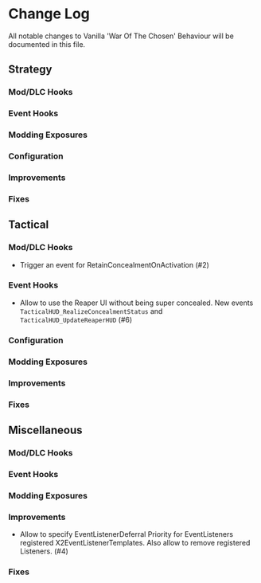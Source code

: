 # Change Log
All notable changes to Vanilla 'War Of The Chosen' Behaviour will be documented in this file.



## Strategy

### Mod/DLC Hooks

### Event Hooks

### Modding Exposures

### Configuration

### Improvements

### Fixes



## Tactical

### Mod/DLC Hooks

- Trigger an event for RetainConcealmentOnActivation (#2)

### Event Hooks

- Allow to use the Reaper UI without being super concealed. New events `TacticalHUD_RealizeConcealmentStatus` and `TacticalHUD_UpdateReaperHUD` (#6)

### Configuration

### Modding Exposures

### Improvements

### Fixes



## Miscellaneous

### Mod/DLC Hooks

### Event Hooks

### Modding Exposures

### Improvements

- Allow to specify EventListenerDeferral Priority for EventListeners registered X2EventListenerTemplates. Also allow to remove registered Listeners. (#4)

### Fixes
